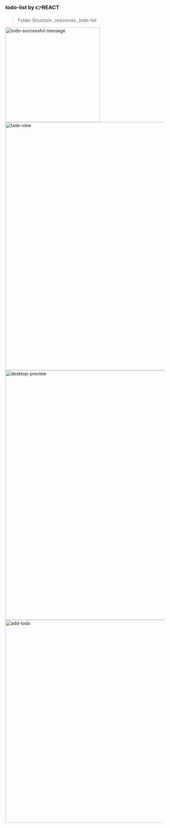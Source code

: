 ### todo-list by :point_right:REACT

>Folder Structure
  _resources
  _todo-list


<img width="299" alt="todo-successful message" src="https://github.com/user-attachments/assets/d0c74efb-7cdb-47a6-9fa4-1c6845735eda">
<img width="784" alt="task-view" src="https://github.com/user-attachments/assets/ceb2be1c-2ecd-4935-a571-ca443e94240d">
<img width="788" alt="desktop-preview" src="https://github.com/user-attachments/assets/29dc8081-3d79-4710-9dc1-4fbdad6d3cb2">
<img width="641" alt="add-todo" src="https://github.com/user-attachments/assets/7fcf49c1-1683-4908-8738-9226455c1df7">
